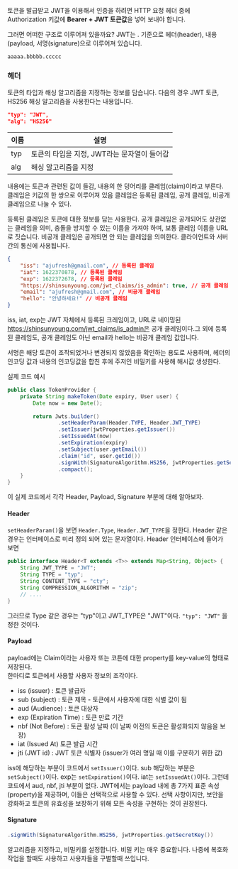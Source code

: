 토큰을 발급받고 JWT을 이용해서 인증을 하려면 HTTP 요청 헤더 중에 Authorization 키값에 **Bearer + JWT 토큰값**을 넣어 보내야 합니다.

그러면 어떠한 구조로 이루어져 있을까요?
JWT는 . 기준으로 헤더(header), 내용(payload, 서명(signature)으로 이루어져 있습니다.
```text
aaaaa.bbbbb.ccccc
```

### 헤더
토큰의 타입과 해싱 알고리즘을 지정하는 정보를 담습니다. 다음의 경우 JWT 토큰, HS256 해싱 알고리즘을 사용한다는 내용입니다.

```JSON
"typ": "JWT",
"alg": "HS256"
```

| 이름  | 설명                         |
| --- | -------------------------- |
| typ | 토큰의 타입을 지정, JWT라는 문자열이 들어감 |
| alg | 해싱 알고리즘을 지정                |
내용에는 토큰과 관련된 값이 들감, 내용의 한 덩어리를 클레임(claim)이라고 부른다. 클레임은 키값의 한 쌍으로 이루어져 있음
클레임은 등록된 클레임, 공개 클레임, 비공개 클레임으로 나눌 수 있다.

등록된 클레임은 토큰에 대한 정보를 담는 사용한다.
공개 클레임은 공개되어도 상관없는 클레임을 의미, 충돌을 방지할 수 있는 이름을 가져야 하며, 보통 클레임 이름을 URL로 짓습니다. 비공개 클레임은 공개되면 안 되는 클레임을 의미한다. 클라이언트와 서버 간의 통신에 사용됩니다. 
```JSON
{
	"iss": "ajufresh@gmail.com", // 등록된 클레임
	"iat": 1622370878, // 등록된 클레임
	"exp": 1622372678, // 등록된 클레임
	"https://shinsunyoung.com/jwt_claims/is_admin": true, // 공개 클레임
	"email": "ajufresh@gmail.com", // 비공개 클레임
	"hello": "안녕하세요!" // 비공개 클레임
}
```

iss, iat, exp는 JWT 자체에서 등록된 크레임이고, URL로 네이밍된  https://shinsunyoung.com/jwt_claims/is_admin은 공개 클레임이다.그 외에 등록된 클레임도, 공개 클레임도 아닌 email과 hello는 비공개 클레임 값입니다. 

서명은 해당 토큰이 조작되었거나 변경되지 않았음을 확인하는 용도로 사용하며, 헤더의 인코딩 값과 내용의 인코딩값을 합친 후에 주저인 비밀키를 사용해 해시값 생성한다.


실제 코드 예시
```java
public class TokenProvider {
	private String makeToken(Date expiry, User user) {  
	    Date now = new Date();  
  
	    return Jwts.builder()  
	            .setHeaderParam(Header.TYPE, Header.JWT_TYPE) 
			    .setIssuer(jwtProperties.getIssuer()) 
	            .setIssuedAt(now) 
	            .setExpiration(expiry) 
	            .setSubject(user.getEmail()) 
	            .claim("id", user.getId())
	            .signWith(SignatureAlgorithm.HS256, jwtProperties.getSecretKey())  
	            .compact();  
	}
}
```
이 실제 코드에서 각각 Header, Payload, Signature 부분에 대해 알아보자.

#### Header
`setHeaderParam()`을 보면 `Header.Type`, `Header.JWT_TYPE`을 정한다.
Header 같은 경우는 인터페이스로 미리 정의 되어 있는 문자열이다. Header 인터페이스에 들어가 보면
```java
public interface Header<T extends <T>> extends Map<String, Object> {
	String JWT_TYPE = "JWT";  
	String TYPE = "typ";  
	String CONTENT_TYPE = "cty";  
	String COMPRESSION_ALGORITHM = "zip";
	// ....
}
```
그러므로 Type 같은 경우는 "typ"이고 JWT_TYPE은  "JWT"이다.
`"typ": "JWT"` 을 정한 것이다.
#### Payload
payload에는 Claim이라는 사용자 또는 코튼에 대한 property를 key-value의 형태로 저장된다.  
한마디로 토큰에서 사용할 사용자 정보의 조각이다.  
*  iss (issuer) : 토큰 발급자  
*  sub (subject) : 토큰 제목 - 토큰에서 사용자에 대한 식별 값이 됨  
*  aud (Audience) : 토큰 대상자  
*  exp (Expiration Time) : 토큰 만료 기간  
*  nbf (Not Before) : 토큰 활성 날짜 (이 날짜 이전의 토큰은 활성화되지 않음을 보장)  
*  iat (Issued At) 토큰 발급 시간  
*  jti (JWT id) : JWT 토큰 식별자 (issuer가 여러 명일 때 이를 구분하기 위한 값)

iss에 해당하는 부분이 코드에서 `setIssuer()`이다.
sub 해당하는 부분은 `setSubject()`이다.
exp는 `setExpiration()`이다.
iat는 `setIssuedAt()`이다.
그런데 코드에서  aud, nbf, jti 부분이 없다.
JWT에서는 payload 내에 총 7가지 표준 속성(property)을 제공하며, 이들은 선택적으로 사용할 수 있다. 선택 사항이지만, 보안을 강화하고 토큰의 유효성을 보장하기 위해 모든 속성을 구현하는 것이 권장된다. 
#### Signature
```java
.signWith(SignatureAlgorithm.HS256, jwtProperties.getSecretKey())
```
알고리즘을 지정하고, 비밀키를 설정합니다. 비밀 키는 매우 중요합니다. 나중에 복호화 작업을 할때도 사용하고 사용자들을 구별할때 쓰입니다.
